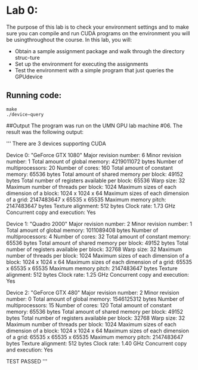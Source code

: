 # Lab 0:

The purpose of this lab is to check your environment settings and to make sure you can compile and run CUDA programs on the environment you will be usingthroughout the course.  In this lab, you will:
- Obtain a sample assignment package and walk through the directory struc-ture
- Set up the environment for executing the assignments
- Test the environment with a simple program that just queries the GPUdevice

## Running code:
```
make
./device−query
```

##Output
The program was run on the UMN GPU lab machine #06. The result was the following output:

'''
There are 3 devices supporting CUDA

Device 0: "GeForce GTX 1080"
  Major revision number:                         6
  Minor revision number:                         1
  Total amount of global memory:                 4219011072 bytes
  Number of multiprocessors:                     20
  Number of cores:                               160
  Total amount of constant memory:               65536 bytes
  Total amount of shared memory per block:       49152 bytes
  Total number of registers available per block: 65536
  Warp size:                                     32
  Maximum number of threads per block:           1024
  Maximum sizes of each dimension of a block:    1024 x 1024 x 64
  Maximum sizes of each dimension of a grid:     2147483647 x 65535 x 65535
  Maximum memory pitch:                          2147483647 bytes
  Texture alignment:                             512 bytes
  Clock rate:                                    1.73 GHz
  Concurrent copy and execution:                 Yes

Device 1: "Quadro 2000"
  Major revision number:                         2
  Minor revision number:                         1
  Total amount of global memory:                 1011089408 bytes
  Number of multiprocessors:                     4
  Number of cores:                               32
  Total amount of constant memory:               65536 bytes
  Total amount of shared memory per block:       49152 bytes
  Total number of registers available per block: 32768
  Warp size:                                     32
  Maximum number of threads per block:           1024
  Maximum sizes of each dimension of a block:    1024 x 1024 x 64
  Maximum sizes of each dimension of a grid:     65535 x 65535 x 65535
  Maximum memory pitch:                          2147483647 bytes
  Texture alignment:                             512 bytes
  Clock rate:                                    1.25 GHz
  Concurrent copy and execution:                 Yes

Device 2: "GeForce GTX 480"
  Major revision number:                         2
  Minor revision number:                         0
  Total amount of global memory:                 1546125312 bytes
  Number of multiprocessors:                     15
  Number of cores:                               120
  Total amount of constant memory:               65536 bytes
  Total amount of shared memory per block:       49152 bytes
  Total number of registers available per block: 32768
  Warp size:                                     32
  Maximum number of threads per block:           1024
  Maximum sizes of each dimension of a block:    1024 x 1024 x 64
  Maximum sizes of each dimension of a grid:     65535 x 65535 x 65535
  Maximum memory pitch:                          2147483647 bytes
  Texture alignment:                             512 bytes
  Clock rate:                                    1.40 GHz
  Concurrent copy and execution:                 Yes

TEST PASSED
'''